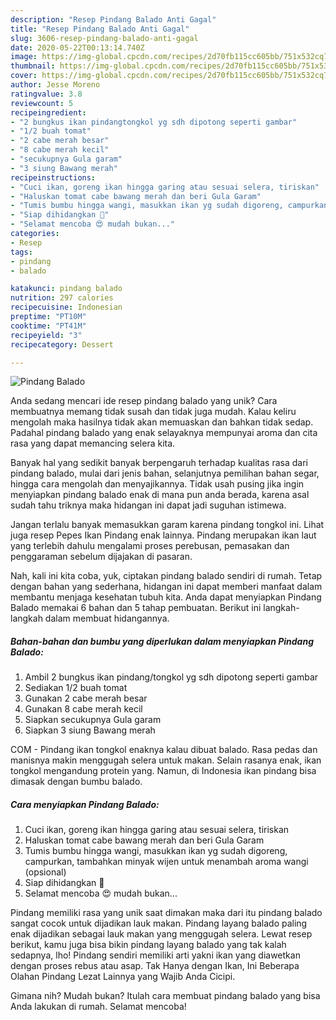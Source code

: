 ```yaml
---
description: "Resep Pindang Balado Anti Gagal"
title: "Resep Pindang Balado Anti Gagal"
slug: 3606-resep-pindang-balado-anti-gagal
date: 2020-05-22T00:13:14.740Z
image: https://img-global.cpcdn.com/recipes/2d70fb115cc605bb/751x532cq70/pindang-balado-foto-resep-utama.jpg
thumbnail: https://img-global.cpcdn.com/recipes/2d70fb115cc605bb/751x532cq70/pindang-balado-foto-resep-utama.jpg
cover: https://img-global.cpcdn.com/recipes/2d70fb115cc605bb/751x532cq70/pindang-balado-foto-resep-utama.jpg
author: Jesse Moreno
ratingvalue: 3.8
reviewcount: 5
recipeingredient:
- "2 bungkus ikan pindangtongkol yg sdh dipotong seperti gambar"
- "1/2 buah tomat"
- "2 cabe merah besar"
- "8 cabe merah kecil"
- "secukupnya Gula garam"
- "3 siung Bawang merah"
recipeinstructions:
- "Cuci ikan, goreng ikan hingga garing atau sesuai selera, tiriskan"
- "Haluskan tomat cabe bawang merah dan beri Gula Garam"
- "Tumis bumbu hingga wangi, masukkan ikan yg sudah digoreng, campurkan, tambahkan minyak wijen untuk menambah aroma wangi (opsional)"
- "Siap dihidangkan 🤗"
- "Selamat mencoba 😍 mudah bukan..."
categories:
- Resep
tags:
- pindang
- balado

katakunci: pindang balado 
nutrition: 297 calories
recipecuisine: Indonesian
preptime: "PT10M"
cooktime: "PT41M"
recipeyield: "3"
recipecategory: Dessert

---
```



![Pindang Balado](https://img-global.cpcdn.com/recipes/2d70fb115cc605bb/751x532cq70/pindang-balado-foto-resep-utama.jpg)

Anda sedang mencari ide resep pindang balado yang unik? Cara membuatnya memang tidak susah dan tidak juga mudah. Kalau keliru mengolah maka hasilnya tidak akan memuaskan dan bahkan tidak sedap. Padahal pindang balado yang enak selayaknya mempunyai aroma dan cita rasa yang dapat memancing selera kita.

Banyak hal yang sedikit banyak berpengaruh terhadap kualitas rasa dari pindang balado, mulai dari jenis bahan, selanjutnya pemilihan bahan segar, hingga cara mengolah dan menyajikannya. Tidak usah pusing jika ingin menyiapkan pindang balado enak di mana pun anda berada, karena asal sudah tahu triknya maka hidangan ini dapat jadi suguhan istimewa.

Jangan terlalu banyak memasukkan garam karena pindang tongkol ini. Lihat juga resep Pepes Ikan Pindang enak lainnya. Pindang merupakan ikan laut yang terlebih dahulu mengalami proses perebusan, pemasakan dan penggaraman sebelum dijajakan di pasaran.


Nah, kali ini kita coba, yuk, ciptakan pindang balado sendiri di rumah. Tetap dengan bahan yang sederhana, hidangan ini dapat memberi manfaat dalam membantu menjaga kesehatan tubuh kita. Anda dapat menyiapkan Pindang Balado memakai 6 bahan dan 5 tahap pembuatan. Berikut ini langkah-langkah dalam membuat hidangannya.

<!--inarticleads1-->

##### Bahan-bahan dan bumbu yang diperlukan dalam menyiapkan Pindang Balado:

1. Ambil 2 bungkus ikan pindang/tongkol yg sdh dipotong seperti gambar
1. Sediakan 1/2 buah tomat
1. Gunakan 2 cabe merah besar
1. Gunakan 8 cabe merah kecil
1. Siapkan secukupnya Gula garam
1. Siapkan 3 siung Bawang merah


COM - Pindang ikan tongkol enaknya kalau dibuat balado. Rasa pedas dan manisnya makin menggugah selera untuk makan. Selain rasanya enak, ikan tongkol mengandung protein yang. Namun, di Indonesia ikan pindang bisa dimasak dengan bumbu balado. 

<!--inarticleads2-->

##### Cara menyiapkan Pindang Balado:

1. Cuci ikan, goreng ikan hingga garing atau sesuai selera, tiriskan
1. Haluskan tomat cabe bawang merah dan beri Gula Garam
1. Tumis bumbu hingga wangi, masukkan ikan yg sudah digoreng, campurkan, tambahkan minyak wijen untuk menambah aroma wangi (opsional)
1. Siap dihidangkan 🤗
1. Selamat mencoba 😍 mudah bukan...


Pindang memiliki rasa yang unik saat dimakan maka dari itu pindang balado sangat cocok untuk dijadikan lauk makan. Pindang layang balado paling enak dijadikan sebagai lauk makan yang menggugah selera. Lewat resep berikut, kamu juga bisa bikin pindang layang balado yang tak kalah sedapnya, lho! Pindang sendiri memiliki arti yakni ikan yang diawetkan dengan proses rebus atau asap. Tak Hanya dengan Ikan, Ini Beberapa Olahan Pindang Lezat Lainnya yang Wajib Anda Cicipi. 

Gimana nih? Mudah bukan? Itulah cara membuat pindang balado yang bisa Anda lakukan di rumah. Selamat mencoba!
